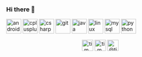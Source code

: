 ### Hi there 👋

<!--
**SemperFratres/semperfratres** is a ✨ _special_ ✨ repository because its `README.md` (this file) appears on your GitHub profile.

<h1 align="center">Hi 👋, I'm Tim</h1>
<h3 align="center">learning coding</h3>

<p align="left"> <img src="https://komarev.com/ghpvc/?username=semperfratres" alt="semperfratres" /> </p>

- A time sheet for my empoyer **timesheet**

- 🌱 I’m currently learning **Information Systems @ UNCG**

- 📫 How to reach me **ltwallace.nc@gmail.com**

- ⚡ Fun fact **went back to school 30 yrs after HS**

### Blogs posts
<!-- BLOG-POST-LIST:START -->
<!-- BLOG-POST-LIST:END -->

<p align="left"><img src="https://devicons.github.io/devicon/devicon.git/icons/android/android-original-wordmark.svg" alt="android" width="40" height="40"/> <img src="https://devicons.github.io/devicon/devicon.git/icons/cplusplus/cplusplus-original.svg" alt="cplusplus" width="40" height="40"/> <img src="https://devicons.github.io/devicon/devicon.git/icons/csharp/csharp-original.svg" alt="csharp" width="40" height="40"/> <img src="https://www.vectorlogo.zone/logos/git-scm/git-scm-icon.svg" alt="git" width="40" height="40"/> <img src="https://devicons.github.io/devicon/devicon.git/icons/java/java-original-wordmark.svg" alt="java" width="40" height="40"/> <img src="https://devicons.github.io/devicon/devicon.git/icons/linux/linux-original.svg" alt="linux" width="40" height="40"/> <img src="https://devicons.github.io/devicon/devicon.git/icons/mysql/mysql-original-wordmark.svg" alt="mysql" width="40" height="40"/> <img src="https://devicons.github.io/devicon/devicon.git/icons/python/python-original.svg" alt="python" width="40" height="40"/></p><p align="center">
<a href="https://twitter.com/tim_wallace67" target="blank"><img align="center" src="https://cdn.jsdelivr.net/npm/simple-icons@3.0.1/icons/twitter.svg" alt="tim_wallace67" height="30" width="30" /></a>
<a href="https://linkedin.com/in/tim.wallace67" target="blank"><img align="center" src="https://cdn.jsdelivr.net/npm/simple-icons@3.0.1/icons/linkedin.svg" alt="tim.wallace67" height="30" width="30" /></a>
<a href="https://medium.com/@tim.wallace" target="blank"><img align="center" src="https://cdn.jsdelivr.net/npm/simple-icons@3.0.1/icons/medium.svg" alt="@tim.wallace" height="30" width="30" /></a>
</p>
